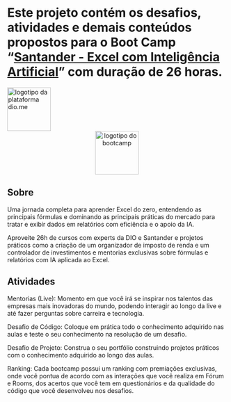 # Este projeto contém os desafios, atividades e demais conteúdos propostos para o **Boot Camp** “[Santander - Excel com Inteligência Artificial](https://web.dio.me/track/ff5b7fac-24a7-4168-be05-ef01695c8c14?tab=path)” com duração de 26 horas.

<img src="https://hermes.digitalinnovation.one/assets/diome/logo-full.svg" alt="logotipo da plataforma dio.me" width="100"/>

<div align="center">
    <img src="https://assets.dio.me/FanVRCIEnVkijATRji1xaIQBPRiHYaj-wmgp_fkyDyc/f:webp/h:120/q:80/L3RyYWNrcy9lYzk3OWZkYy03ZDVlLTQxOGYtOTQ1My05YzU4NDI4NTFmMmIucG5n" alt="logotipo do bootcamp" width="100"/>
</div>

## **Sobre**

Uma jornada completa para aprender Excel do zero, entendendo as principais fórmulas e dominando as principais práticas do mercado para tratar e exibir dados em relatórios com eficiência e o apoio da IA.

Aproveite 26h de cursos com experts da DIO e Santander e projetos práticos como a criação de um organizador de imposto de renda e um controlador de investimentos e mentorias exclusivas sobre fórmulas e relatórios com IA aplicada ao Excel.

## **Atividades**

Mentorias (Live): Momento em que você irá se inspirar nos talentos das empresas mais inovadoras do mundo, podendo interagir ao longo da live e até fazer perguntas sobre carreira e tecnologia.

Desafio de Código: Coloque em prática todo o conhecimento adquirido nas aulas e teste o seu conhecimento na resolução de um desafio.

Desafio de Projeto: Construa o seu portfólio construindo projetos práticos com o conhecimento adquirido ao longo das aulas.

Ranking: Cada bootcamp possui um ranking com premiações exclusivas, onde você pontua de acordo com as interações que você realiza em Fórum e Rooms, dos acertos que você tem em questionários e da qualidade do código que você desenvolveu nos desafios.